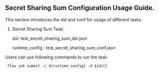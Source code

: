 ## Secret Sharing Sum Configuration Usage Guide.

 This section introduces the dsl and conf for usage of different tasks.

 1. Secret Sharing Sum Task:

     dsl: test_secret_sharing_sum_dsl.json

     runtime_config : test_secret_sharing_sum_conf.json

 Users can use following commands to run the task.

     flow job submit -c ${runtime_config} -d ${dsl}